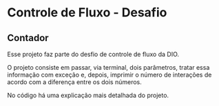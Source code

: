 # Controle de Fluxo - Desafio
## Contador

Esse projeto faz parte do desfio de controle de fluxo da DIO.

O projeto consiste em passar, via terminal, dois parâmetros, tratar essa informação com exceção e, depois, imprimir o número de interações de acordo com a diferença entre os dois números.

No código há uma explicação mais detalhada do projeto.
